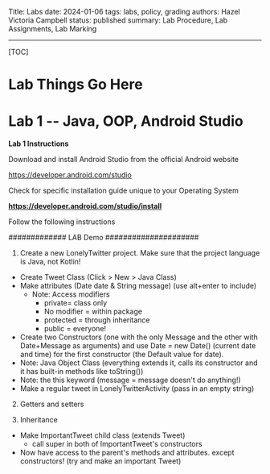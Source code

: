 Title: Labs
date: 2024-01-06
tags: labs, policy, grading
authors: Hazel Victoria Campbell
status: published
summary: Lab Procedure, Lab Assignments, Lab Marking

----

[TOC]

# Lab Things Go Here

# Lab 1 -- Java, OOP, Android Studio

**Lab 1 Instructions**

Download and install Android Studio from the official Android website

https://developer.android.com/studio

Check for specific installation guide unique to your Operating System

**https://developer.android.com/studio/install**

Follow the following instructions

############# LAB Demo #####################

1. Create a new LonelyTwitter project. Make sure that the project language is Java, not Kotlin!

+ Create Tweet Class (Click > New > Java Class)
+ Make attributes (Date date & String message) (use alt+enter to include)
    + Note: Access modifiers
        * private= class only
        * No modifier = within package
        * protected = through inheritance
        * public = everyone!
+ Create two Constructors (one with the only Message and the other with Date+Message as arguments) and use Date = new Date() (current date and time) for the first constructor (the Default value for date).
+ Note: Java Object Class (everything extends it, calls its constructor and it has built-in methods like toString())
+ Note: the this keyword (message = message doesn't do anything!)
+ Make a regular tweet in LonelyTwitterActivity (pass in an empty string)

2. Getters and setters

3. Inheritance

+ Make ImportantTweet child class (extends Tweet)
    + call super in both of ImportantTweet's constructors
+ Now have access to the parent's methods and attributes. except constructors! (try and make an important Tweet)

